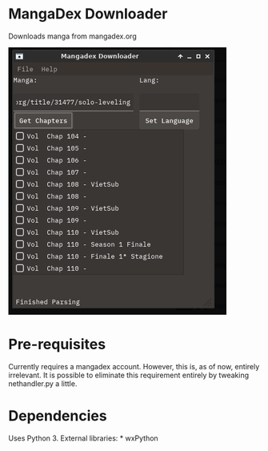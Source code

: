 # MangaDex Downloader

Downloads manga from mangadex.org

![](https://github.com/sanskarchand/MangadexDL/blob/master/screenshots/Screenshot_2020-03-22_13-49-20.png)

# Pre-requisites

Currently requires a mangadex account. However, this is, as of now, entirely irrelevant.
It is possible to eliminate this requirement entirely by tweaking nethandler.py a little.

# Dependencies

Uses Python 3.
External libraries:
    * wxPython


